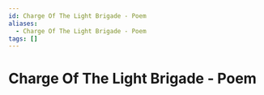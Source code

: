 ```yaml
---
id: Charge Of The Light Brigade - Poem
aliases:
  - Charge Of The Light Brigade - Poem
tags: []
---
```


# Charge Of The Light Brigade - Poem
